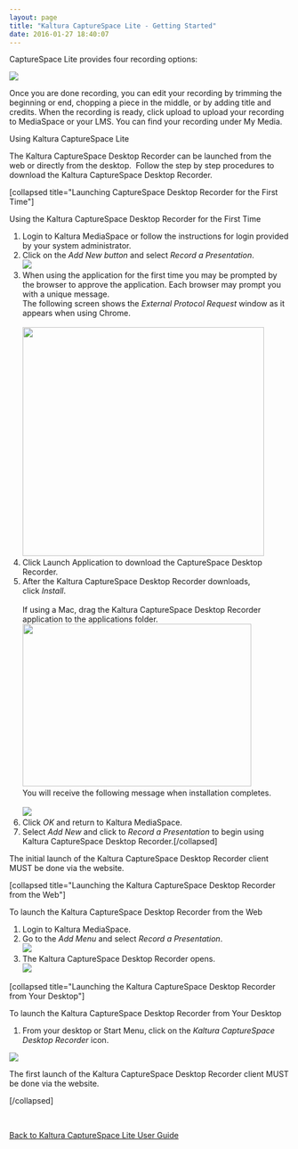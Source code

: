 ```yaml
---
layout: page
title: "Kaltura CaptureSpace Lite - Getting Started"
date: 2016-01-27 18:40:07
---
```


<p>
    CaptureSpace Lite provides four recording options:
  </p>
  
  <p>
    <img src="{{site.url}}/assets/2950">
  </p>
  
  <p>
    Once you are done recording, you can edit your recording by trimming the beginning or end, chopping a piece in the middle, or by adding title and credits. When the recording is ready, click upload to upload your recording to MediaSpace or your LMS. You can find your recording under My Media. 
  </p>
  
  <p class="mce-heading-2">
    <span>Using Kaltura CaptureSpace Lite</span>
  </p>
  
  <p>
    <span>The Kaltura CaptureSpace Desktop Recorder can be launched from the web or directly from the desktop.  Follow the step by step procedures to download the Kaltura CaptureSpace Desktop Recorder.</span>
  </p>
  
  <p>
    <span>[collapsed title="Launching CaptureSpace Desktop Recorder for the First Time"]</span>
  </p>
  
  <p class="mce-procedure">
    <span>Using the Kaltura CaptureSpace Desktop Recorder for the First Time</span>
  </p>
  
  <ol>
    <li>
      <span>Login to Kaltura MediaSpace or follow the instructions for login provided by your system administrator.</span>
    </li>
    <li>
      <span>Click on the <em>Add New button</em> and select <em>Record a Presentation</em>.<br /><img src="{{site.url}}/assets/1891">
    </li>
    <li>
      <span>When using the application for the first time you may be prompted by the browser to approve the application. Each browser may prompt you with a unique message.<br />The following screen shows the <em>External Protocol Request</em> window as it appears when using Chrome.<br /><br /><img class="confluence-embedded-image confluence-external-resource" src="http://knowledge.kaltura.com/sites/default/files/styles/large/public/2014-12-10_0216_3.png?itok=uQoNtIQy" border="0" width="434" height="411" data-image-src="http://knowledge.kaltura.com/sites/default/files/styles/large/public/2014-12-10_0216_3.png?itok=uQoNtIQy" /></span>
    </li>
    <li>
      <span>Click Launch Application to download the CaptureSpace Desktop Recorder.</span>
    </li>
    <li>
      <span>After the Kaltura CaptureSpace Desktop Recorder downloads, click <em>Install</em>. <br /><br />If using a Mac, drag the Kaltura CaptureSpace Desktop Recorder application to the applications folder.<br /><img src="http://knowledge.kaltura.com/sites/default/files/Screen%20Shot%202015-01-27%20at%208.50.33%20PM.png" border="0" alt="" width="411" height="292" /><br />You will receive the following message when installation completes.<br /><br /><img src="{{site.url}}/assets/1922">
    </li>
    <li>
      <span>Click <em>OK</em> and return to Kaltura MediaSpace.</span>
    </li>
    <li>
      <span>Select <em>Add New</em> and click to <em>Record a Presentation</em> to begin using Kaltura CaptureSpace Desktop Recorder.[/collapsed]</span>
    </li>
  </ol>
  
  <p class="mce-note-graphic">
    <span>The initial launch of the Kaltura CaptureSpace Desktop Recorder client MUST be done via the website.</span>
  </p>
  
  <p>
    <span>[collapsed title="Launching the Kaltura CaptureSpace Desktop Recorder from the Web"]</span>
  </p>
  
  <p class="mce-procedure">
    <span>To launch the Kaltura CaptureSpace Desktop Recorder from the Web </span>
  </p>
  
  <ol>
    <li>
      <span>Login to Kaltura MediaSpace.</span>
    </li>
    <li>
      <span>Go to the <em>Add Menu</em> and select <em>Record a Presentation</em>.<br /><img src="{{site.url}}/assets/1892">
    </li>
    <li>
      <span>The Kaltura CaptureSpace Desktop Recorder opens.<br /><img src="{{site.url}}/assets/1856">
    </li>
  </ol>
  
  <p>
    <span>[collapsed title="Launching the Kaltura CaptureSpace Desktop Recorder from Your Desktop"]</span>
  </p>
  
  <p class="mce-procedure">
    <span>To launch the Kaltura CaptureSpace Desktop Recorder from Your Desktop </span>
  </p>
  
  <ol>
    <li>
      <span>From your desktop or Start Menu, click on the <em>Kaltura CaptureSpace Desktop Recorder</em> icon. </span>
    </li>
  </ol>
  
  <p>
    <span><img src="{{site.url}}/assets/1868">
  </p>
  
  <p class="mce-note-graphic">
    <span>The first launch of the Kaltura CaptureSpace Desktop Recorder client MUST be done via the website.</span>
  </p>
  
  <p>
    <span>[/collapsed]</span>
  </p>
  
  <p>
    <span> <br /></span>
  </p>
  
  <p>
    <a href="http://knowledge.kaltura.com/node/1631" target="_blank">Back to Kaltura CaptureSpace Lite User Guide</a>
  </p>